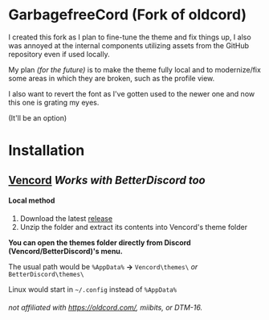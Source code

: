 
# GarbagefreeCord (Fork of oldcord) 

I created this fork as I plan to fine-tune the theme and fix things up, I also was annoyed at the internal components utilizing assets from the GitHub repository even if used locally.

My plan *(for the future)* is to make the theme fully local and to modernize/fix some areas in which they are broken, such as the profile view.

I also want to revert the font as I've gotten used to the newer one and now this one is grating my eyes. 

(It'll be an option)

# Installation

## [Vencord](https://github.com/Vendicated/Vencord) ***Works with BetterDiscord too***

#### Local method

1. Download the latest [release](https://github.com/Aeyth8/Garbagefreecord/releases)
2. Unzip the folder and extract its contents into Vencord's theme folder

**You can open the themes folder directly from Discord (Vencord/BetterDiscord)'s menu.**

The usual path would be `%AppData%` **->** `Vencord\themes\` *or* `BetterDiscord\themes\`

Linux would start in `~/.config` instead of `%AppData%`

###### not affiliated with https://oldcord.com/, miibits, or DTM-16.
